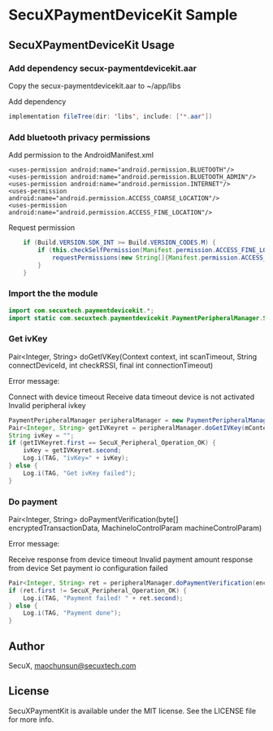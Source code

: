 # SecuXPaymentDeviceKit Sample


## SecuXPaymentDeviceKit Usage

### Add dependency secux-paymentdevicekit.aar

Copy the secux-paymentdevicekit.aar to ~/app/libs

Add dependency
```java
implementation fileTree(dir: 'libs', include: ['*.aar'])
```

### Add bluetooth privacy permissions

Add permission to the AndroidManifest.xml

    <uses-permission android:name="android.permission.BLUETOOTH"/>
    <uses-permission android:name="android.permission.BLUETOOTH_ADMIN"/>
    <uses-permission android:name="android.permission.INTERNET"/>
    <uses-permission android:name="android.permission.ACCESS_COARSE_LOCATION"/>
    <uses-permission android:name="android.permission.ACCESS_FINE_LOCATION"/>

Request permission

```java
    if (Build.VERSION.SDK_INT >= Build.VERSION_CODES.M) {
        if (this.checkSelfPermission(Manifest.permission.ACCESS_FINE_LOCATION) != PackageManager.PERMISSION_GRANTED) {
            requestPermissions(new String[]{Manifest.permission.ACCESS_FINE_LOCATION}, 1);
        }
    }
```

### Import the the module

```java 
import com.secuxtech.paymentdevicekit.*;
import static com.secuxtech.paymentdevicekit.PaymentPeripheralManager.SecuX_Peripheral_Operation_OK;
```

### Get ivKey

Pair<Integer, String> doGetIVKey(Context context, int scanTimeout, String connectDeviceId, int checkRSSI, final int connectionTimeout) 

Error message:

Connect with device timeout
Receive data timeout
device is not activated
Invalid peripheral ivkey

```java
PaymentPeripheralManager peripheralManager = new PaymentPeripheralManager();
Pair<Integer, String> getIVKeyret = peripheralManager.doGetIVKey(mContext, 5, devID, -80, 5);
String ivKey = "";
if (getIVKeyret.first == SecuX_Peripheral_Operation_OK) {
    ivKey = getIVKeyret.second;
    Log.i(TAG, "ivKey=" + ivKey);
} else {
    Log.i(TAG, "Get ivKey failed");
}
```
### Do payment

Pair<Integer, String>  doPaymentVerification(byte[] encryptedTransactionData, MachineIoControlParam machineControlParam) 

Error message:

Receive response from device timeout
Invalid payment amount response from device
Set payment io configuration failed

```java
Pair<Integer, String> ret = peripheralManager.doPaymentVerification(encryptedData, machineIoControlParam);
if (ret.first != SecuX_Peripheral_Operation_OK) {
    Log.i(TAG, "Payment failed! " + ret.second);
} else {
    Log.i(TAG, "Payment done");
}
```

## Author

SecuX, maochunsun@secuxtech.com

## License

SecuXPaymentKit is available under the MIT license. See the LICENSE file for more info.
